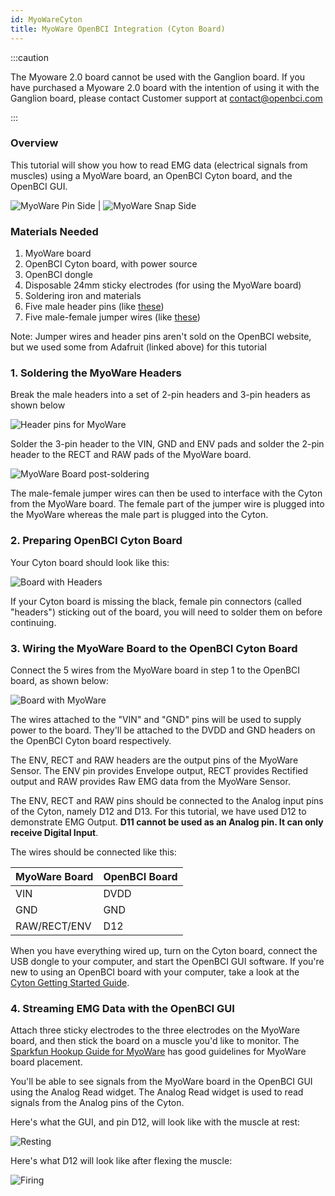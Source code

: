 ```yaml
---
id: MyoWareCyton
title: MyoWare OpenBCI Integration (Cyton Board)
---
```


:::caution

The Myoware 2.0 board cannot be used with the Ganglion board. If you have purchased a Myoware 2.0 board with the intention of using it with the Ganglion board, please contact Customer support at contact@openbci.com

:::

### Overview

This tutorial will show you how to read EMG data (electrical signals from muscles) using a MyoWare board, an OpenBCI Cyton board, and the OpenBCI GUI. 

![MyoWare Pin Side](../../assets/ThirdPartyImages/myoware_pin_side.jpg) | ![MyoWare Snap Side](../../assets/ThirdPartyImages/myoware_snap_side.jpg)


### Materials Needed

1.  MyoWare board
2.  OpenBCI Cyton board, with power source
3.  OpenBCI dongle
4.  Disposable 24mm sticky electrodes (for using the MyoWare board)
5.  Soldering iron and materials
6.  Five male header pins (like [these](https://www.adafruit.com/product/2671)) 
7.  Five male-female jumper wires (like [these](https://www.adafruit.com/product/826))

Note: Jumper wires and header pins aren't sold on the OpenBCI website, but we used some from Adafruit (linked above) for this tutorial

### 1. Soldering the MyoWare Headers

Break the male headers into a set of 2-pin headers and 3-pin headers as shown below

![Header pins for MyoWare](../../assets/ThirdPartyImages/mywoare_headers.jpg)

Solder the 3-pin header to the VIN, GND and ENV pads and solder the 2-pin header to the RECT and RAW pads of the MyoWare board. 

![MyoWare Board post-soldering](../../assets/ThirdPartyImages/myoware_soldered.jpg)

The male-female jumper wires can then be used to interface with the Cyton from the MyoWare board. The female part of the jumper wire is plugged into the MyoWare whereas the male part is plugged into the Cyton.

### 2. Preparing OpenBCI Cyton Board

Your Cyton board should look like this:

![Board with Headers](../../assets/ThirdPartyImages/Cyton_32bit.jpg)

If your Cyton board is missing the black, female pin connectors (called "headers") sticking out of the board, you will need to solder them on before continuing.

### 3. Wiring the MyoWare Board to the OpenBCI Cyton Board

Connect the 5 wires from the MyoWare board in step 1 to the OpenBCI board, as shown below:

![Board with MyoWare](../../assets/ThirdPartyImages/myoware_connected.jpg)

The wires attached to the "VIN" and "GND" pins will be used to supply power to the board. They'll be attached to the DVDD and GND headers on the OpenBCI Cyton board respectively.

The ENV, RECT and RAW headers are the output pins of the MyoWare Sensor. The ENV pin provides Envelope output, RECT provides Rectified output and RAW provides Raw EMG data from the MyoWare Sensor. 

The ENV, RECT and RAW pins should be connected to the Analog input pins of the Cyton, namely D12 and D13. For this tutorial, we have used D12 to demonstrate EMG Output. __D11 cannot be used as an Analog pin. It can only receive Digital Input__.

The wires should be connected like this:

| MyoWare Board | OpenBCI Board  |
| ------------- | -------------- |
| VIN           | DVDD           |
| GND           | GND            |
| RAW/RECT/ENV  | D12            |

When you have everything wired up, turn on the Cyton board, connect the USB dongle to your computer, and start the OpenBCI GUI software. If you're new to using an OpenBCI board with your computer, take a look at the [Cyton Getting Started Guide](GettingStarted/Boards/01-Cyton_Getting_Started_Guide.md).

### 4. Streaming EMG Data with the OpenBCI GUI

Attach three sticky electrodes to the three electrodes on the MyoWare board, and then stick the board on a muscle you'd like to monitor. The [Sparkfun Hookup Guide for MyoWare](https://learn.sparkfun.com/tutorials/getting-started-with-the-MyoWare-20-muscle-sensor-ecosystem/all) has good guidelines for MyoWare board placement.

You'll be able to see signals from the MyoWare board in the OpenBCI GUI using the Analog Read widget. The Analog Read widget is used to read signals from the Analog pins of the Cyton. 

Here's what the GUI, and pin D12, will look like with the muscle at rest:

![Resting](../../assets/ThirdPartyImages/GUI_myoware_resting.png)

Here's what D12 will look like after flexing the muscle:

![Firing](../../assets/ThirdPartyImages/GUI_myoware_flexion.png)